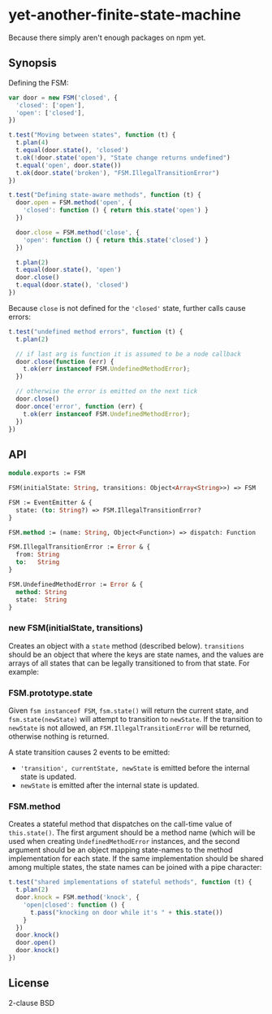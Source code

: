 # yet-another-finite-state-machine

Because there simply aren't enough packages on npm yet.

## Synopsis

Defining the FSM:

```javascript
var door = new FSM('closed', {
  'closed': ['open'],
  'open': ['closed'],
})

t.test("Moving between states", function (t) {
  t.plan(4)
  t.equal(door.state(), 'closed')
  t.ok(!door.state('open'), "State change returns undefined")
  t.equal('open', door.state())
  t.ok(door.state('broken'), "FSM.IllegalTransitionError")
})

t.test("Defining state-aware methods", function (t) {
  door.open = FSM.method('open', {
    'closed': function () { return this.state('open') }
  })

  door.close = FSM.method('close', {
    'open': function () { return this.state('closed') }
  })

  t.plan(2)
  t.equal(door.state(), 'open')
  door.close()
  t.equal(door.state(), 'closed')
})
```

Because `close` is not defined for the `'closed'` state, further calls cause
errors:

```javascript
t.test("undefined method errors", function (t) {
  t.plan(2)

  // if last arg is function it is assumed to be a node callback
  door.close(function (err) {
    t.ok(err instanceof FSM.UndefinedMethodError);
  })

  // otherwise the error is emitted on the next tick
  door.close()
  door.once('error', function (err) {
    t.ok(err instanceof FSM.UndefinedMethodError);
  })
})
```

## API

```ocaml
module.exports := FSM

FSM(initialState: String, transitions: Object<Array<String>>) => FSM

FSM := EventEmitter & {
  state: (to: String?) => FSM.IllegalTransitionError?
}

FSM.method := (name: String, Object<Function>) => dispatch: Function

FSM.IllegalTransitionError := Error & {
  from: String
  to:   String
}

FSM.UndefinedMethodError := Error & {
  method: String
  state:  String
}
```

### new FSM(initialState, transitions)

Creates an object with a `state` method (described below). `transitions` should
be an object that where the keys are state names, and the values are arrays of
all states that can be legally transitioned to from that state. For example:


### FSM.prototype.state

Given `fsm instanceof FSM`, `fsm.state()` will return the current state, and
`fsm.state(newState)` will attempt to transition to `newState`. If the
transition to `newState` is not allowed, an `FSM.IllegalTransitionError` will be
returned, otherwise nothing is returned.

A state transition causes 2 events to be emitted:

 * `'transition', currentState, newState` is emitted before the internal state
   is updated.
 * `newState` is emitted after the internal state is updated.

### FSM.method

Creates a stateful method that dispatches on the call-time value of
`this.state()`. The first argument should be a method name (which will be used
when creating `UndefinedMethodError` instances, and the second argument should
be an object mapping state-names to the method implementation for each state. If
the same implementation should be shared among multiple states, the state names
can be joined with a pipe character:

```javascript
t.test("shared implementations of stateful methods", function (t) {
  t.plan(2)
  door.knock = FSM.method('knock', {
    'open|closed': function () {
      t.pass("knocking on door while it's " + this.state())
    }
  })
  door.knock()
  door.open()
  door.knock()
})
```

## License

2-clause BSD
